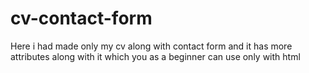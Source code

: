# cv-contact-form
Here i had made only my cv along with contact form and it has more attributes along with it which you as a beginner can use only with html 
